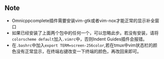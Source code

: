 ## Note
* Omnicppcomplete插件需要安装vim-gtk或者vim-nox才能正常的显示补全窗口
* 如果已经安装了上面两个包中的任何一个，可以忽略此步。若没有安装，请将`colorscheme default`加入`.vimrc`中，否则Indent Guides插件会报错。
* 在`.bashrc`中加入`export TERM=screen-256color`,若在tmux中vim状态栏的颜色没有正常显示，在终端右键改变一下终端的颜色，再改回来即可。
